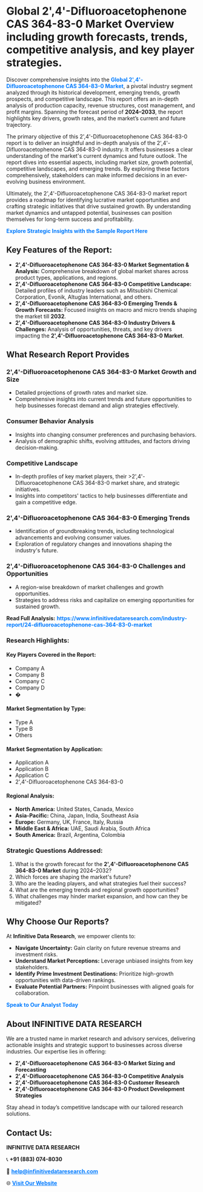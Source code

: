 <h1>Global 2',4'-Difluoroacetophenone CAS 364-83-0 Market Overview including growth forecasts, trends, competitive analysis, and key player strategies.</h1>
<p>
Discover comprehensive insights into the 
<a href="https://www.infinitivedataresearch.com/industry-report/24-difluoroacetophenone-cas-364-83-0-market" rel="dofollow" style="color: #007BFF; text-decoration: none;"><strong>Global 2',4'-Difluoroacetophenone CAS 364-83-0 Market</strong></a>, a pivotal industry segment analyzed through its historical development, emerging trends, growth prospects, and competitive landscape. This report offers an in-depth analysis of production capacity, revenue structures, cost management, and profit margins. Spanning the forecast period of <strong>2024–2033</strong>, the report highlights key drivers, growth rates, and the market’s current and future trajectory.
</p>
<p>
The primary objective of this 2',4'-Difluoroacetophenone CAS 364-83-0 report is to deliver an insightful and in-depth analysis of the 2',4'-Difluoroacetophenone CAS 364-83-0 industry. It offers businesses a clear understanding of the market's current dynamics and future outlook. The report dives into essential aspects, including market size, growth potential, competitive landscapes, and emerging trends. By exploring these factors comprehensively, stakeholders can make informed decisions in an ever-evolving business environment.
</p>
<p>
Ultimately, the 2',4'-Difluoroacetophenone CAS 364-83-0 market report provides a roadmap for identifying lucrative market opportunities and crafting strategic initiatives that drive sustained growth. By understanding market dynamics and untapped potential, businesses can position themselves for long-term success and profitability.
</p>
<p>
<a href="https://www.infinitivedataresearch.com/request-sample/reportId=102685" style="color: #007BFF; text-decoration: none;"><strong>Explore Strategic Insights with the Sample Report Here</strong></a>
</p>

<h2>Key Features of the Report:</h2>
<ul>
<li><strong>2',4'-Difluoroacetophenone CAS 364-83-0 Market Segmentation & Analysis:</strong> Comprehensive breakdown of global market shares across product types, applications, and regions.</li>
<li><strong>2',4'-Difluoroacetophenone CAS 364-83-0 Competitive Landscape:</strong> Detailed profiles of industry leaders such as Mitsubishi Chemical Corporation, Evonik, Altuglas International, and others.</li>
<li><strong>2',4'-Difluoroacetophenone CAS 364-83-0 Emerging Trends & Growth Forecasts:</strong> Focused insights on macro and micro trends shaping the market till <strong>2032</strong>.</li>
<li><strong>2',4'-Difluoroacetophenone CAS 364-83-0 Industry Drivers & Challenges:</strong> Analysis of opportunities, threats, and key drivers impacting the <strong>2',4'-Difluoroacetophenone CAS 364-83-0 Market</strong>.</li>
</ul>

<h2>What Research Report Provides</h2>
<h3>2',4'-Difluoroacetophenone CAS 364-83-0 Market Growth and Size</h3>
<ul>
<li>Detailed projections of growth rates and market size.</li>
<li>Comprehensive insights into current trends and future opportunities to help businesses forecast demand and align strategies effectively.</li>
</ul>

<h3>Consumer Behavior Analysis</h3>
<ul>
<li>Insights into changing consumer preferences and purchasing behaviors.</li>
<li>Analysis of demographic shifts, evolving attitudes, and factors driving decision-making.</li>
</ul>

<h3>Competitive Landscape</h3>
<ul>
<li>In-depth profiles of key market players, their >2',4'-Difluoroacetophenone CAS 364-83-0 market share, and strategic initiatives.</li>
<li>Insights into competitors' tactics to help businesses differentiate and gain a competitive edge.</li>
</ul>

<h3>2',4'-Difluoroacetophenone CAS 364-83-0 Emerging Trends</h3>
<ul>
<li>Identification of groundbreaking trends, including technological advancements and evolving consumer values.</li>
<li>Exploration of regulatory changes and innovations shaping the industry's future.</li>
</ul>

<h3>2',4'-Difluoroacetophenone CAS 364-83-0 Challenges and Opportunities</h3>
<ul>
<li>A region-wise breakdown of market challenges and growth opportunities.</li>
<li>Strategies to address risks and capitalize on emerging opportunities for sustained growth.</li>
</ul>
<p><strong>Read Full Analysis:</strong> <a href="https://www.infinitivedataresearch.com/industry-report/24-difluoroacetophenone-cas-364-83-0-market" rel="dofollow" style="color: #007BFF; text-decoration: none;"><strong>https://www.infinitivedataresearch.com/industry-report/24-difluoroacetophenone-cas-364-83-0-market</strong></a></p>
<h3>Research Highlights:</h3>
<h4>Key Players Covered in the Report:</h4>
<ul><li>Company A</li><li>Company B</li><li>Company C</li><li>Company D</li><li>�</li></ul>
<h4>Market Segmentation by Type:</h4>
<ul><li>Type A</li><li>Type B</li><li>Others</li></ul>
<h4>Market Segmentation by Application:</h4>
<ul><li>Application A</li><li>Application B</li><li>Application C</li><li>2&#039;,4&#039;-Difluoroacetophenone CAS 364-83-0</li></ul>

<h4>Regional Analysis:</h4>
<ul>
<li><strong>North America:</strong> United States, Canada, Mexico</li>
<li><strong>Asia-Pacific:</strong> China, Japan, India, Southeast Asia</li>
<li><strong>Europe:</strong> Germany, UK, France, Italy, Russia</li>
<li><strong>Middle East & Africa:</strong> UAE, Saudi Arabia, South Africa</li>
<li><strong>South America:</strong> Brazil, Argentina, Colombia</li>
</ul>

<h3>Strategic Questions Addressed:</h3>
<ol>
<li>What is the growth forecast for the <strong>2',4'-Difluoroacetophenone CAS 364-83-0 Market</strong> during 2024–2032?</li>
<li>Which forces are shaping the market's future?</li>
<li>Who are the leading players, and what strategies fuel their success?</li>
<li>What are the emerging trends and regional growth opportunities?</li>
<li>What challenges may hinder market expansion, and how can they be mitigated?</li>
</ol>

<h2>Why Choose Our Reports?</h2>
<p>At <strong>Infinitive Data Research</strong>, we empower clients to:</p>
<ul>
<li><strong>Navigate Uncertainty:</strong> Gain clarity on future revenue streams and investment risks.</li>
<li><strong>Understand Market Perceptions:</strong> Leverage unbiased insights from key stakeholders.</li>
<li><strong>Identify Prime Investment Destinations:</strong> Prioritize high-growth opportunities with data-driven rankings.</li>
<li><strong>Evaluate Potential Partners:</strong> Pinpoint businesses with aligned goals for collaboration.</li>
</ul>
<p><a href="https://www.infinitivedataresearch.com/industry-report/24-difluoroacetophenone-cas-364-83-0-market" rel="dofollow" style="color: #007BFF; text-decoration: none;"><strong>Speak to Our Analyst Today</strong></a></p>

<h2>About INFINITIVE DATA RESEARCH</h2>
<p>We are a trusted name in market research and advisory services, delivering actionable insights and strategic support to businesses across diverse industries. Our expertise lies in offering:</p>
<ul>
<li><strong>2',4'-Difluoroacetophenone CAS 364-83-0 Market Sizing and Forecasting</strong></li>
<li><strong>2',4'-Difluoroacetophenone CAS 364-83-0 Competitive Analysis</strong></li>
<li><strong>2',4'-Difluoroacetophenone CAS 364-83-0 Customer Research</strong></li>
<li><strong>2',4'-Difluoroacetophenone CAS 364-83-0 Product Development Strategies</strong></li>
</ul>
<p>Stay ahead in today’s competitive landscape with our tailored research solutions.</p>

<h2>Contact Us:</h2>
<p><strong>INFINITIVE DATA RESEARCH</strong></p>
<p>📞 <strong>+91 (883) 074-8030</strong></p>
<p>📧 <strong><a href="mailto:help@infinitivedataresearch.com" style="color: #007BFF;">help@infinitivedataresearch.com</a></strong></p>
<p>🌐 <strong><a href="https://www.infinitivedataresearch.com" rel="dofollow" style="color: #007BFF;">Visit Our Website</a></strong></p>